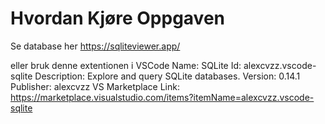 # Hvordan Kjøre Oppgaven

Se database her
https://sqliteviewer.app/

eller bruk denne extentionen i VSCode
Name: SQLite
Id: alexcvzz.vscode-sqlite
Description: Explore and query SQLite databases.
Version: 0.14.1
Publisher: alexcvzz
VS Marketplace Link: https://marketplace.visualstudio.com/items?itemName=alexcvzz.vscode-sqlite
